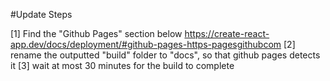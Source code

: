 #Update Steps

[1] Find the "Github Pages" section below
https://create-react-app.dev/docs/deployment/#github-pages-https-pagesgithubcom
[2] rename the outputted "build" folder to "docs", so that github pages detects it
[3] wait at most 30 minutes for the build to complete
